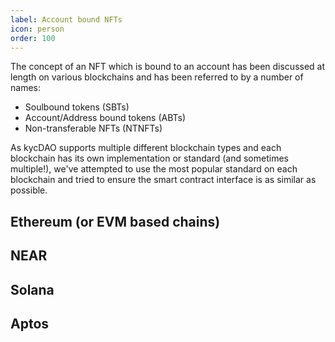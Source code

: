 ```yaml
---
label: Account bound NFTs
icon: person
order: 100
---
```


The concept of an NFT which is bound to an account has been discussed at length on various blockchains and has been referred to by a number of names:

- Soulbound tokens (SBTs)
- Account/Address bound tokens (ABTs)
- Non-transferable NFTs (NTNFTs)

As kycDAO supports multiple different blockchain types and each blockchain has its own implementation or standard (and sometimes multiple!), we've attempted to use the most popular standard on each blockchain and tried to ensure the smart contract interface is as similar as possible.

## Ethereum (or EVM based chains)

## NEAR

## Solana

## Aptos
